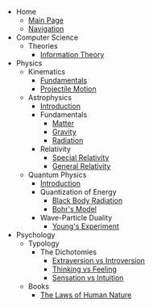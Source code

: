 - Home
    - [Main Page](index.md)
    - [Navigation](navigation.md)
- Computer Science
    - Theories
        - [Information Theory](computer_science/theories/information_theory.md)
- Physics
    - Kinematics
        - [Fundamentals](physics/kinematics/kinematics/main.md)
        - [Projectile Motion](physics/kinematics/projectile_motion/main.md)
    - Astrophysics
        - [Introduction](physics/astrophysics/introduction.md)
        - Fundamentals
            - [Matter](physics/astrophysics/fundamentals/matter/main.md)
            - [Gravity](physics/astrophysics/fundamentals/gravity/main.md)
            - [Radiation](physics/astrophysics/fundamentals/radiation/main.md)
        - Relativity
            - [Special Relativity](physics/astrophysics/relativity/special_relativity/main.md)
            - [General Relativity](physics/astrophysics/relativity/general_relativity/main.md)
    - Quantum Physics
        - [Introduction](physics/quantum_physics/introduction.md)
        - Quantization of Energy
            - [Black Body Radiation](physics/quantum_physics/quantization/black_body_radiation.md)
            - [Bohr's Model](physics/quantum_physics/quantization/bohr_model.md)
        - Wave-Particle Duality
            - [Young's Experiment](physics/quantum_physics/duality/young_experiment.md)
- Psychology
    - Typology
        - The Dichotomies
            - [Extraversion vs Introversion](psychology/typology/the_dichotomies/extraversion_vs_introversion.md)
            - [Thinking vs Feeling](psychology/typology/the_dichotomies/thinking_vs_feeling.md)
            - [Sensation vs Intuition](psychology/typology/the_dichotomies/sensation_vs_intuition.md)
    - Books
        - [The Laws of Human Nature](psychology/books/law_of_human_nature.md)